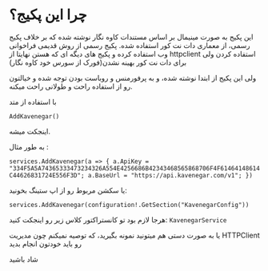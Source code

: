 ﻿
# چرا این پکیج؟

این پکیج به صورت مینیمال بر اساس مستندات کاوه نگار نوشته شده که بر خلاف پکیج رسمی، از معماری دات نت کور استفاده شده.
پکیج رسمی از روش قدیمی فراخوانی وب استفاده کرده و پکیج های دیگه ای که هستن نهایتا از 
httpclient 
استفاده کردن ولی برای دات نت کور بهینه نشدن(فورک از سورس خود کاوه نگار)

ولی این پکیج از ابتدا نوشته شده، و به پرفورمنس و روباست بودن توجه شده و خیالتون رو از استفاده راحت و طولانی راحت میکنه.

با استفاده از متد 

`AddKavenegar()`

اینجکت میشه. 

به طور مثال :

`
services.AddKavenegar(a =>
            {
                a.ApiKey = "334F5A5A74365333473234326A554E4256686B42343468565868706F4F61464148614C44626831724E556F3D";
                a.BaseUrl = "https://api.kavenegar.com/v1";
            })
`

یا سکشن مربوط رو از اپ ستینگ بخونید:

`
services.AddKavenegar(configuration!.GetSection("KavenegarConfig"))
`

هرجا لازم بود تو کانستراکتور کلاس زیر رو اینجکت کنید:
`KavenegarService`

یا به صورت دستی هم میتونید نمونه بگیرید، که توصیه نمیکنم چون مدیریت HTTPClient رو باید خودتون انجام بدید 

شاد باشید
